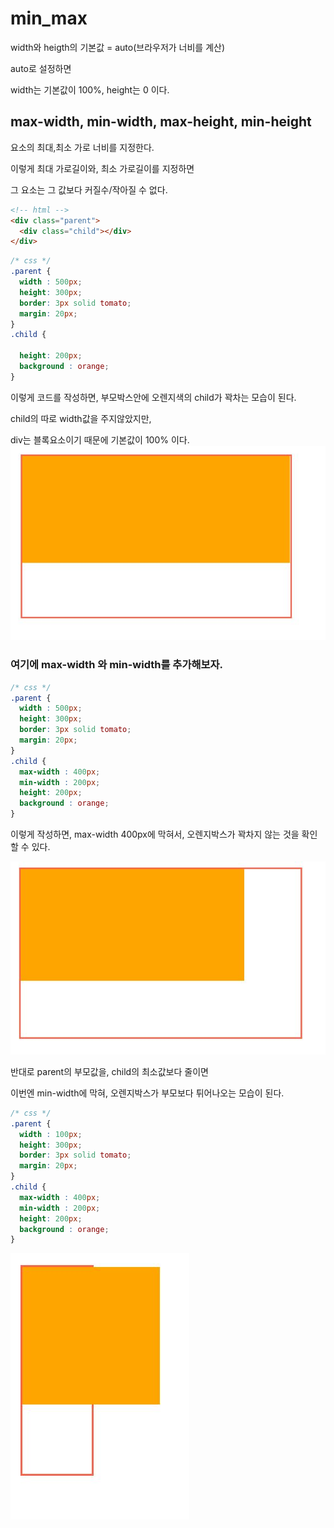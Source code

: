 # min_max 

width와 heigth의 기본값 = auto(브라우저가 너비를 계산)

auto로 설정하면 

width는 기본값이 100%,
height는 0 이다.




## max-width, min-width, max-height, min-height

요소의 최대,최소 가로 너비를 지정한다.

이렇게 최대 가로길이와, 최소 가로길이를 지정하면

그 요소는 그 값보다 커질수/작아질 수 없다.

```html
<!-- html -->
<div class="parent">
  <div class="child"></div>
</div>
```
```css
/* css */
.parent {
  width : 500px;
  height: 300px;
  border: 3px solid tomato;
  margin: 20px;
}
.child {

  height: 200px;
  background : orange;
}
```
이렇게 코드를 작성하면, 부모박스안에 오렌지색의 child가 꽉차는 모습이 된다.

child의 따로 width값을 주지않았지만,

div는 블록요소이기 때문에 기본값이 100% 이다.
![Alt text](../IMG/min_win1.JPG)




### 여기에 max-width 와 min-width를 추가해보자.

```css
/* css */
.parent {
  width : 500px;
  height: 300px;
  border: 3px solid tomato;
  margin: 20px;
}
.child {
  max-width : 400px;
  min-width : 200px;
  height: 200px;
  background : orange;
}
```
이렇게 작성하면, max-width 400px에 막혀서, 오렌지박스가 꽉차지 않는 것을 확인 할 수 있다.

![Alt text](../IMG/min_win2.JPG)

반대로 parent의 부모값을, child의 최소값보다 줄이면

이번엔 min-width에 막혀, 오렌지박스가 부모보다 튀어나오는 모습이 된다.

```css
/* css */
.parent {
  width : 100px;
  height: 300px;
  border: 3px solid tomato;
  margin: 20px;
}
.child {
  max-width : 400px;
  min-width : 200px;
  height: 200px;
  background : orange;
}
```
![Alt text](../IMG/min_win3.JPG)